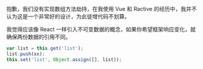 抱歉，我们没有实现数组方法劫持，在我使用 Vue 和 Ractive 的经历中，我并不认为这是一个非常好的设计，为此徒增代码不划算。

我觉得应该像 React 一样引入不可变数据的概念，如果你希望框架响应变化，就确保两份数据的引用不同。

```javascript
var list = this.get('list');
list.push(xx);
this.set('list', Object.assign([], list));
```